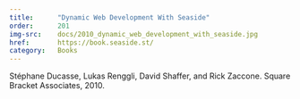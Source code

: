 ```yaml
---
title:      "Dynamic Web Development With Seaside"
order:      201
img-src:    docs/2010_dynamic_web_development_with_seaside.jpg
href:       https://book.seaside.st/
category:   Books
---
```

Stéphane Ducasse, Lukas Renggli, David Shaffer, and Rick Zaccone. Square Bracket Associates, 2010.
